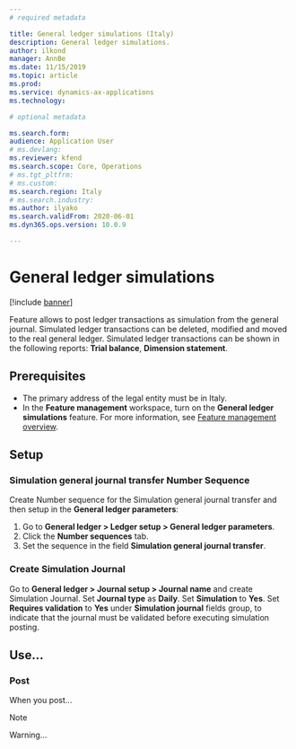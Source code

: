 ```yaml
---
# required metadata

title: General ledger simulations (Italy)
description: General ledger simulations.
author: ilkond
manager: AnnBe
ms.date: 11/15/2019
ms.topic: article
ms.prod: 
ms.service: dynamics-ax-applications
ms.technology: 

# optional metadata

ms.search.form: 
audience: Application User
# ms.devlang: 
ms.reviewer: kfend
ms.search.scope: Core, Operations
# ms.tgt_pltfrm: 
# ms.custom: 
ms.search.region: Italy
# ms.search.industry: 
ms.author: ilyako
ms.search.validFrom: 2020-06-01
ms.dyn365.ops.version: 10.0.9

---
```


# General ledger simulations

[!include [banner](../includes/banner.md)]

Feature allows to post ledger transactions as simulation from the general journal.
Simulated ledger transactions can be deleted, modified and moved to the real general ledger.
Simulated ledger transactions can be shown in the following reports: **Trial balance**, **Dimension statement**.


## Prerequisites

- The primary address of the legal entity must be in Italy.
- In the **Feature management** workspace, turn on the **General ledger simulations** feature. For more information, see [Feature management overview](../../fin-and-ops/get-started/feature-management/feature-management-overview.md).

## Setup 
### Simulation general journal transfer Number Sequence

Create Number sequence for the Simulation general journal transfer and then setup in the **General ledger parameters**:
1.	Go to **General ledger > Ledger setup > General ledger parameters**.
2.	Click the **Number sequences** tab.
3.	Set the sequence in the field **Simulation general journal transfer**.

### Create Simulation Journal
Go to **General ledger > Journal setup > Journal name** and create Simulation Journal.
Set **Journal type** as **Daily**.
Set **Simulation** to **Yes**.
Set **Requires validation** to **Yes** under **Simulation journal** fields group, to indicate that the journal must be validated before executing simulation posting.


## Use...

### Post

When you post...

> [!NOTE]
> Warning...

